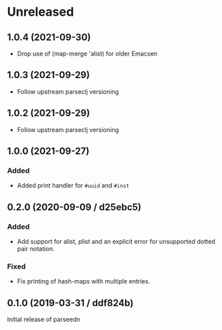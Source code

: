 # Unreleased

## 1.0.4 (2021-09-30)

- Drop use of (map-merge 'alist) for older Emacsen

## 1.0.3 (2021-09-29)

- Follow upstream parseclj versioning

## 1.0.2 (2021-09-29)

- Follow upstream parseclj versioning

## 1.0.0 (2021-09-27)

### Added

- Added print handler for `#uuid` and `#inst`

## 0.2.0 (2020-09-09 / d25ebc5)

### Added

- Add support for alist, plist and an explicit error for unsupported dotted pair notation.

### Fixed

- Fix printing of hash-maps with multiple entries.

## 0.1.0 (2019-03-31 / ddf824b)

Initial release of parseedn
